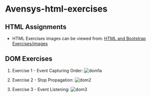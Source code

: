 # Avensys-html-exercises

## HTML Assignments

- HTML Exercises images can be viewed from: [HTML and Bootstrap Exercises/images](https://github.com/gideonfu55/Avensys-html-exercises/tree/master/HTML%20and%20Bootstrap%20Exercises/images)

## DOM Exercises

1. Exercise 1 - Event Capturing Order:
![dom1a](https://github.com/gideonfu55/Avensys-html-exercises/assets/94817218/2cbb0e15-bb57-4429-aeed-72313394550e)

2. Exercise 2 - Stop Propagation:
![dom2](https://github.com/gideonfu55/Avensys-html-exercises/assets/94817218/d544af4e-3cc9-4875-bd17-3b0e636acc72)

3. Exercise 3 - Event Listening:
![dom3](https://github.com/gideonfu55/Avensys-html-exercises/assets/94817218/b07f4f32-6759-425e-a785-2af82dab8910)
